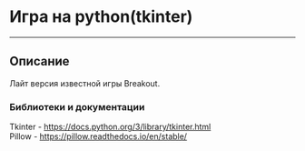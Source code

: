 # Игра на python(tkinter)
***
## Описание
Лайт версия известной игры Breakout.

### Библиотеки и документации
Tkinter - https://docs.python.org/3/library/tkinter.html <br>
Pillow - https://pillow.readthedocs.io/en/stable/
